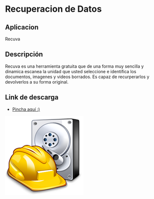 # Recuperacion de Datos
## Aplicacion
Recuva
## Descripción
Recuva es una herramienta gratuita que de una forma muy sencilla y dinamica escanea la unidad que usted seleccione e 
identifica los documentos, imagenes y videos borrados. Es capaz de recurperarlos y devolverlos a su forma original.
## Link de descarga
- [Pincha aquí :)](https://www.ccleaner.com/knowledge/recuva-v1-53-2078?cc-noredirect=)

![image](recuva.png)

